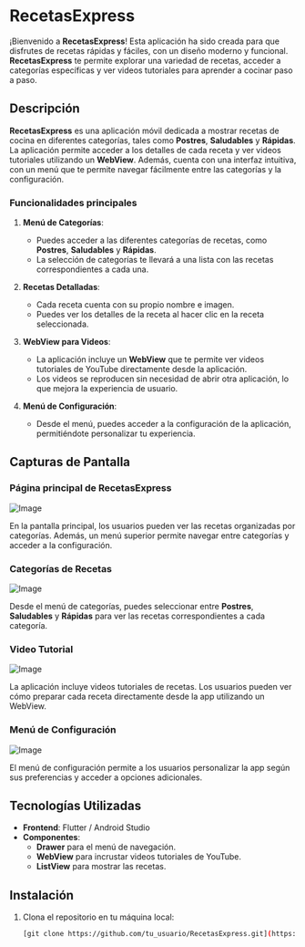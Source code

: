 # RecetasExpress

¡Bienvenido a **RecetasExpress**! Esta aplicación ha sido creada para que disfrutes de recetas rápidas y fáciles, con un diseño moderno y funcional. **RecetasExpress** te permite explorar una variedad de recetas, acceder a categorías específicas y ver videos tutoriales para aprender a cocinar paso a paso.

## Descripción

**RecetasExpress** es una aplicación móvil dedicada a mostrar recetas de cocina en diferentes categorías, tales como **Postres**, **Saludables** y **Rápidas**. La aplicación permite acceder a los detalles de cada receta y ver videos tutoriales utilizando un **WebView**. Además, cuenta con una interfaz intuitiva, con un menú que te permite navegar fácilmente entre las categorías y la configuración.

### Funcionalidades principales

1. **Menú de Categorías**:
   - Puedes acceder a las diferentes categorías de recetas, como **Postres**, **Saludables** y **Rápidas**.
   - La selección de categorías te llevará a una lista con las recetas correspondientes a cada una.

2. **Recetas Detalladas**:
   - Cada receta cuenta con su propio nombre e imagen.
   - Puedes ver los detalles de la receta al hacer clic en la receta seleccionada.

3. **WebView para Videos**:
   - La aplicación incluye un **WebView** que te permite ver videos tutoriales de YouTube directamente desde la aplicación.
   - Los videos se reproducen sin necesidad de abrir otra aplicación, lo que mejora la experiencia de usuario.

4. **Menú de Configuración**:
   - Desde el menú, puedes acceder a la configuración de la aplicación, permitiéndote personalizar tu experiencia.

## Capturas de Pantalla

### Página principal de RecetasExpress

![Image](https://github.com/user-attachments/assets/8f3f6965-8fbe-4cf7-b050-e5fa67569000)

En la pantalla principal, los usuarios pueden ver las recetas organizadas por categorías. Además, un menú superior permite navegar entre categorías y acceder a la configuración.

### Categorías de Recetas

![Image](https://github.com/user-attachments/assets/0378bdac-614a-4635-b9cf-e2d3927ea78d)

Desde el menú de categorías, puedes seleccionar entre **Postres**, **Saludables** y **Rápidas** para ver las recetas correspondientes a cada categoría.

### Video Tutorial

![Image](https://github.com/user-attachments/assets/7f270d82-8d10-4294-9d6f-407b4355e136)

La aplicación incluye videos tutoriales de recetas. Los usuarios pueden ver cómo preparar cada receta directamente desde la app utilizando un WebView.

### Menú de Configuración
![Image](https://github.com/user-attachments/assets/25a0a812-1715-4d2e-b695-bb68599a6693)


El menú de configuración permite a los usuarios personalizar la app según sus preferencias y acceder a opciones adicionales.

## Tecnologías Utilizadas

- **Frontend**: Flutter / Android Studio
- **Componentes**:
  - **Drawer** para el menú de navegación.
  - **WebView** para incrustar videos tutoriales de YouTube.
  - **ListView** para mostrar las recetas.

## Instalación

1. Clona el repositorio en tu máquina local:
   ```bash
   [git clone https://github.com/tu_usuario/RecetasExpress.git](https://github.com/RtRodri26/APLICACIONES-MOVILES-/tree/main/SEMANA%2008_%20TREJO%20OBREGON%20RODRIGO)
